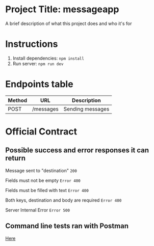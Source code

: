 # Project Title: messageapp

A brief description of what this project does and who it's for


# Instructions

1. Install dependencies: `npm install`
2. Run server: `npm run dev`


# Endpoints table

| Method | URL | Description |
|-------------|-------------|-------------|
| POST | /messages | Sending messages |


# Official Contract

## Possible success and error responses it can return

Message sent to "destination" `200`

Fields must not be empty `Error 400`

Fields must be filled with text `Error 400`

Both keys, destination and body are required `Error 400`

Server Internal Error `Error 500`


## Command line tests ran with Postman
[Here](messageapp\doc\command-line-client-collection.json)


